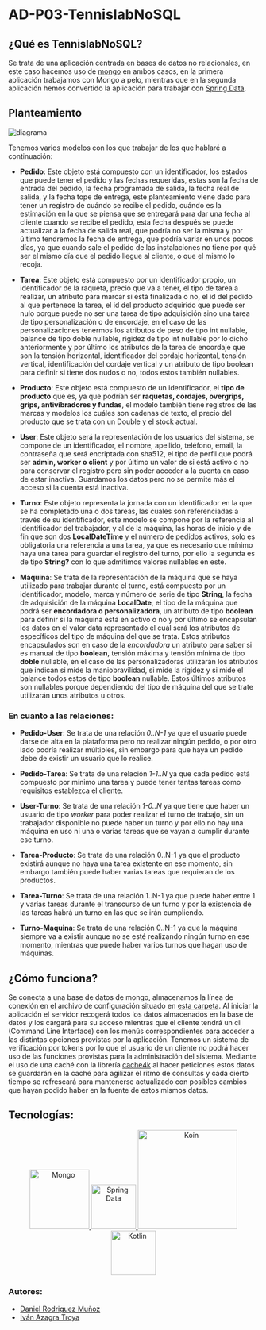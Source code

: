 # AD-P03-TennislabNoSQL

## ¿Qué es TennislabNoSQL?

Se trata de una aplicación centrada en bases de datos no relacionales, en este caso hacemos uso de [mongo](https://www.mongodb.com/es) en ambos casos, en la primera aplicación trabajamos con Mongo a pelo, mientras que en la segunda aplicación hemos convertido la aplicación para trabajar con [Spring Data](https://spring.io/projects/spring-data).

## Planteamiento

![diagrama](https://github.com/IvanAzagraTroya/AD-P03-TennislabNoSQL/blob/baef18306d766606908d8fe6da440e4b69de49a6/TennisLab-Mongo/diagram/diagrama.png)

Tenemos varios modelos con los que trabajar de los que hablaré a continuación:

- **Pedido**: Este objeto está compuesto con un identificador, los estados que puede tener el pedido y las fechas requeridas, estas son la fecha de entrada del pedido, la fecha programada de salida, la fecha real de salida, y la fecha tope de entrega, este planteamiento viene dado para tener un registro de cuándo se recibe el pedido, cuándo es la estimación en la que se piensa que se entregará para dar una fecha al cliente cuando se recibe el pedido, esta fecha después se puede actualizar a la fecha de salida real, que podría no ser la misma y por último tendremos la fecha de entrega, que podría variar en unos pocos días, ya que cuando sale el pedido de las instalaciones no tiene por qué ser el mismo día que el pedido llegue al cliente, o que el mismo lo recoja.

- **Tarea**: Este objeto está compuesto por un identificador propio, un identificador de la raqueta, precio que va a tener, el tipo de tarea a realizar, un atributo para marcar si está finalizada o no, el id del pedido al que pertenece la tarea, el id del producto adquirido que puede ser nulo porque puede no ser una tarea de tipo adquisición sino una tarea de tipo personalización o de encordaje, en el caso de las personalizaciones tenermos los atributos de peso de tipo int nullable, balance de tipo doble nullable, rigidez de tipo int nullable por lo dicho anteriormente y por último los atributos de la tarea de encordaje que son la tensión horizontal, identificador del cordaje horizontal, tensión vertical, identificación del cordaje vertical y un atributo de tipo boolean para definir si tiene dos nudos o no, todos estos también nullables.

- **Producto**: Este objeto está compuesto de un identificador, el **tipo de producto** que es, ya que podrían ser **raquetas, cordajes, overgrips, grips, antivibradores y fundas**,
  el modelo también tiene registros de las marcas y modelos los cuáles son cadenas de texto, el precio del producto que se trata con un Double y el stock actual.

- **User**: Este objeto será la representación de los usuarios del sistema, se compone de un identificador, el nombre, apellido, teléfono, email, la contraseña que será encriptada con sha512, el tipo de perfil que podrá ser **admin, worker o client** y por último un valor de si está activo o no para conservar el registro pero sin poder acceder a la cuenta en caso de estar inactiva. Guardamos los datos pero no se permite más el acceso si la cuenta está inactiva.

- **Turno**: Este objeto representa la jornada con un identificador en la que se ha completado una o dos tareas, las cuales son referenciadas a través de su identificador, este modelo se compone por la referencia al identificador del trabajador, y al de la máquina, las horas de inicio y de fin que son dos **LocalDateTime** y el número de pedidos activos, solo es obligatoria una referencia a una tarea, ya que es necesario que mínimo haya una tarea para guardar el registro del turno, por ello la segunda es de tipo **String?** con lo que admitimos valores nullables en este.

- **Máquina**: Se trata de la representación de la máquina que se haya utilizado para trabajar durante el turno, está compuesto por un identificador, modelo, marca y número de serie de tipo **String**, la fecha de adquisición de la máquina **LocalDate**, el tipo de la máquina que podrá ser **encordadora o personalizadora**, un atributo de tipo **boolean** para definir si la máquina está en activo o no y por último se encapsulan los datos en el valor data representado el cuál será los atributos de específicos del tipo de máquina del que se trata. Estos atributos encapsulados son en caso de la _encordadora_ un atributo para saber si es manual de tipo **boolean**, tensión máxima y tensión mínima de tipo **doble** nullable, en el caso de las personalizadoras utilizarán los atributos que indican si mide la maniobravilidad, si mide la rigidez y si mide el balance todos estos de tipo **boolean** nullable. Estos últimos atributos son nullables porque dependiendo del tipo de máquina del que se trate utilizarán unos atributos u otros.

### En cuanto a las relaciones:

- **Pedido-User**: Se trata de una relación _0..N-1_ ya que el usuario puede darse de alta en la plataforma pero no realizar ningún pedido, o por otro lado podría realizar múltiples, sin embargo para que haya un pedido debe de existir un usuario que lo realice.

- **Pedido-Tarea**: Se trata de una relación _1-1..N_ ya que cada pedido está compuesto por mínimo una tarea y puede tener tantas tareas como requisitos establezca el cliente.

- **User-Turno**: Se trata de una relación _1-0..N_ ya que tiene que haber un usuario de tipo _worker_ para poder realizar el turno de trabajo, sin un trabajador disponible no puede haber un turno y por ello no hay una máquina en uso ni una o varias tareas que se vayan a cumplir durante ese turno.

- **Tarea-Producto**: Se trata de una relación 0..N-1 ya que el producto existirá aunque no haya una tarea existente en ese momento, sin embargo también puede haber varias tareas que requieran de los productos.

- **Tarea-Turno**: Se trata de una relación 1..N-1 ya que puede haber entre 1 y varias tareas durante el transcurso de un turno y por la existencia de las tareas habrá un turno en las que se irán cumpliendo.

- **Turno-Maquina**: Se trata de una relación 0..N-1 ya que la máquina siempre va a existir aunque no se esté realizando ningún turno en ese momento, mientras que puede haber varios turnos que hagan uso de máquinas.

## ¿Cómo funciona?

Se conecta a una base de datos de mongo, almacenamos la línea de conexión en el archivo de configuración situado en [esta carpeta](https://github.com/IvanAzagraTroya/AD-P03-TennislabNoSQL/blob/develop/TennisLab-Mongo/src/main/resources/config.properties).
Al iniciar la aplicación el servidor recogerá todos los datos almacenados en la base de datos y los cargará para su acceso mientras que el cliente tendrá un cli (Command Line Interface) con los menús correspondientes para acceder a las distintas opciones provistas por la aplicación.
Tenemos un sistema de verificación por tokens por lo que el usuario de un cliente no podrá hacer uso de las funciones provistas para la administración del sistema.
Mediante el uso de una caché con la librería [cache4k](https://github.com/ReactiveCircus/cache4k) al hacer peticiones estos datos se guardarán en la caché para agilizar el ritmo de consultas y cada cierto tiempo se refrescará para mantenerse actualizado con posibles cambios que hayan podido haber en la fuente de estos mismos datos.

## Tecnologías:

<p align="center">
  
  <a href="https://www.mongodb.com/es">
    <img src="https://user-images.githubusercontent.com/67174666/212279453-f2a9887b-29d3-4394-a753-b0ef7d3a428a.png" width="120" heigth="120" alt="Mongo"/>
  </a>
  <a href="https://spring.io/projects/spring-data">
    <img src="https://user-images.githubusercontent.com/67174666/212282111-85be3f7e-e6e8-4cce-83a2-5abbaf9a3517.png" width="90" heigth="90" alt="Spring Data"/>
  </a>
  <a href="https://insert-koin.io/">
    <img src="https://user-images.githubusercontent.com/67174666/212279657-d90c0aa4-8741-456c-9f70-e02887f204db.png" width="200" heigth="200" alt="Koin"/>
  </a>
  <a href="https://kotlinlang.org/">
    <img src="https://user-images.githubusercontent.com/67174666/212279750-122c6f68-7b30-4ba8-a003-1db50df5feec.png" width="90" heigth="90" alt="Kotlin"/>
  </a>

</p>

### Autores:
- [Daniel Rodriguez Muñoz](https://github.com/Idliketobealoli)
- [Iván Azagra Troya](https://github.com/IvanAzagraTroya)
